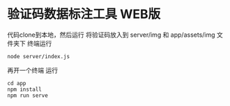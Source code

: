# 验证码数据标注工具 WEB版

代码clone到本地，然后运行 将验证码放入到 server/img 和 app/assets/img 文件夹下
终端运行

```
node server/index.js
```

再开一个终端 运行

```
cd app
npm install
npm run serve
```